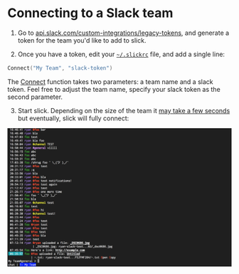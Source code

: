 # Connecting to a Slack team

1. Go to [api.slack.com/custom-integrations/legacy-tokens](https://api.slack.com/custom-integrations/legacy-tokens), and generate a token for the team you'd like to add to slick.

2. Once you have a token, edit your [`~/.slickrc`](Scripting.md#slickrc) file, and add a single line:

```lua
Connect("My Team", "slack-token")
```

The [Connect](commands/Connect.md) function takes two parameters: a team name and a slack token.
Feel free to adjust the team name, specify your slack token as the second parameter.

3. Start slick. Depending on the size of the team it [may take a few seconds](MessageCaching.md) but
   eventually, slick will fully connect:

![Connected](gifs/Connected.png)
